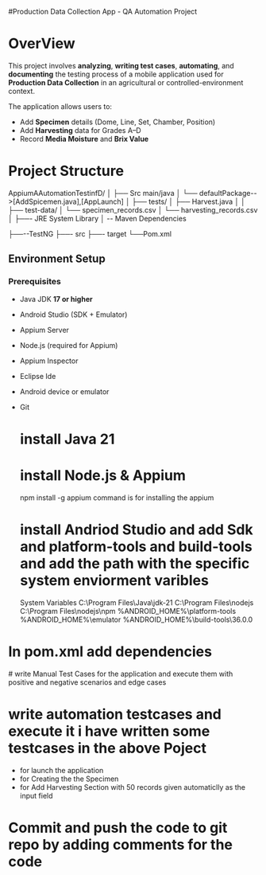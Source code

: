 #Production Data Collection App - QA Automation Project
# OverView
This project involves **analyzing**, **writing test cases**, **automating**, and **documenting** the testing process of a mobile application used for **Production Data Collection** in an agricultural or controlled-environment context.

The application allows users to:
- Add **Specimen** details (Dome, Line, Set, Chamber, Position)
- Add **Harvesting** data for Grades A–D
- Record **Media Moisture** and **Brix Value**
  
# Project Structure

AppiumAAutomationTestinfD/
│
├── Src main/java
│ └── defaultPackage-->[AddSpicemen.java],[AppLaunch]
│
├── tests/
│ ├── Harvest.java
│ 
│
├── test-data/
│ └── specimen_records.csv
│ └── harvesting_records.csv
│
├──- JRE System Library
│ -- Maven Dependencies

├──--TestNG
├──- src
├──- target
   └──Pom.xml



## Environment Setup

### Prerequisites

- Java JDK **17 or higher**
- Android Studio (SDK + Emulator)
- Appium Server
- Node.js (required for Appium)
- Appium Inspector
- Eclipse Ide
- Android device or emulator
- Git

  # install Java 21
  # install Node.js & Appium
  npm install -g appium command is for installing the appium
  # install Andriod Studio and add Sdk and platform-tools and build-tools and add the path with the specific system enviorment varibles
  System Variables
  C:\Program Files\Java\jdk-21
  C:\Program Files\nodejs\
  C:\Program Files\nodejs\npm
  %ANDROID_HOME%\platform-tools
  %ANDROID_HOME%\emulator
  %ANDROID_HOME%\build-tools\36.0.0
# In pom.xml add dependencies 
  <dependencies>
   <!-- Appium Java Client -->
    <!-- Selenium Java -->
<!-- Compiler Plugin -->
    </dependency>
# write Manual Test Cases for the application 
  and execute them with positive and negative scenarios and edge cases 

  # write automation testcases and execute it i have written some testcases in the above Poject
  - for launch the application
  - for Creating the the Specimen 
  - for Add Harvesting Section with 50 records given automaticlly as the input field

# Commit and push the code to git repo by adding comments for the code 
